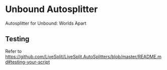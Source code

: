 # Unbound Autosplitter

Autosplitter for Unbound: Worlds Apart

## Testing
Refer to https://github.com/LiveSplit/LiveSplit.AutoSplitters/blob/master/README.md#testing-your-script
